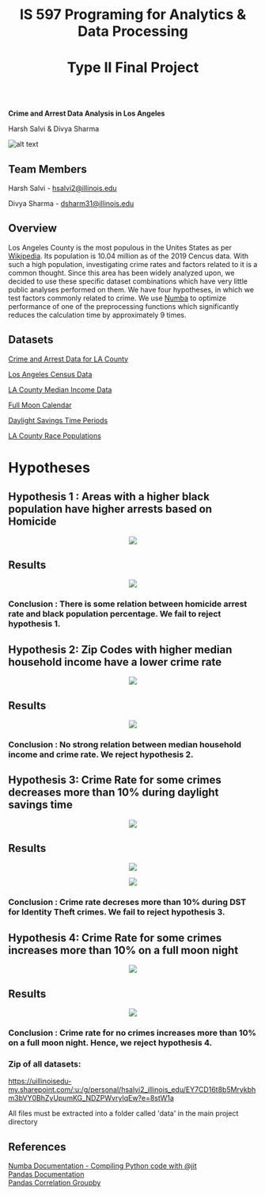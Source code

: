 
<h1 align="center">
IS 597 Programing for Analytics & Data Processing
</h1>

<h1 align="center">
Type II Final Project
</h1>  

<br>
<br>

<p align="center">

**Crime and Arrest Data Analysis in Los Angeles**

</p>

<p align="center">

Harsh Salvi & Divya Sharma

</p>

![alt text](https://ca-times.brightspotcdn.com/dims4/default/19db5e3/2147483647/strip/true/crop/3751x2407+0+0/resize/840x539!/quality/90/?url=https%3A%2F%2Fcalifornia-times-brightspot.s3.amazonaws.com%2Fbe%2F8f%2Fc89aab314076b84ea3544039311a%2Fla-photos-1staff-460618-lme-triple-shooting01-als.JPG)

## Team Members

Harsh Salvi - hsalvi2@illinois.edu 

Divya Sharma - dsharm31@illinois.edu

## Overview

Los Angeles County is the most populous in the Unites States as per [Wikipedia](https://en.wikipedia.org/wiki/Los_Angeles_County,_California). Its population is 10.04 million as of the 2019 Cencus data. With such a high population, investigating crime rates and factors related to it is a common thought. Since this area has been widely analyzed upon, we decided to use these specific dataset combinations which have very little public analyses performed on them. We have four hypotheses, in which we test factors commonly related to crime. We use [Numba](http://numba.pydata.org/) to optimize performance of one of the preprocessing functions which significantly reduces the calculation time by approximately 9 times.

## Datasets

[Crime and Arrest Data for LA County](https://www.kaggle.com/cityofLA/los-angeles-crime-arrest-data?select=crime-data-from-2010-to-present.csv)

[Los Angeles Census Data](https://www.kaggle.com/cityofLA/los-angeles-census-data)

[LA County Median Income Data](http://www.laalmanac.com/employment/em12c.php)

[Full Moon Calendar](https://www.kaggle.com/lsind18/full-moon-calendar-1900-2050)

[Daylight Savings Time Periods](https://en.wikipedia.org/wiki/Daylight_saving_time_in_the_United_States)

[LA County Race Populations](https://datausa.io/api/data?Geography=05000US06037&drilldowns=Race,Ethnicity&measures=Hispanic%20Population,Hispanic%20Population%20Moe)

# Hypotheses

## Hypothesis 1 : Areas with a higher black population have higher arrests based on Homicide

<p align="center">

<img src="https://github.com/harsh-bat/2021_Spring_finals/blob/main/pics/races.jpg">

</p>

## Results

<p align="center">

<img src="https://github.com/harsh-bat/2021_Spring_finals/blob/main/pics/hypo1.png">

</p>

### Conclusion : There is some relation between homicide arrest rate and black population percentage. We fail to reject hypothesis 1.

## Hypothesis 2: Zip Codes with higher median household income have a lower crime rate

<p align="center">

<img src="https://github.com/harsh-bat/2021_Spring_finals/blob/main/pics/income.jpg">

</p>

## Results

<p align="center">

<img src="https://github.com/harsh-bat/2021_Spring_finals/blob/main/pics/hypo2.png">

</p>

### Conclusion : No strong relation between median household income and crime rate. We reject hypothesis 2.

## Hypothesis 3: Crime Rate for some crimes decreases more than 10% during daylight savings time

<p align="center">

<img src="https://github.com/harsh-bat/2021_Spring_finals/blob/main/pics/daylight.jfif">

## Results

</p>
<p align="center">

<img src="https://github.com/harsh-bat/2021_Spring_finals/blob/main/pics/hypo3a.png">

</p>
<p align="center">

<img src="https://github.com/harsh-bat/2021_Spring_finals/blob/main/pics/hypo3b.png">

</p>

### Conclusion : Crime rate decreses more than 10% during DST for Identity Theft crimes. We fail to reject hypothesis 3.

## Hypothesis 4: Crime Rate for some crimes increases more than 10% on a full moon night

<p align="center">

<img src="https://github.com/harsh-bat/2021_Spring_finals/blob/main/pics/fullmoon.jpg">

## Results

</p>
<p align="center">

<img src="https://github.com/harsh-bat/2021_Spring_finals/blob/main/pics/hypo4.png">

</p>

### Conclusion : Crime rate for no crimes increases more than 10% on a full moon night. Hence, we reject hypothesis 4.

### Zip of all datasets:

https://uillinoisedu-my.sharepoint.com/:u:/g/personal/hsalvi2_illinois_edu/EY7CD16t8b5Mrykbhm3bVY0BhZyUpumKG_NDZPWvryIqEw?e=8stW1a   

All files must be extracted into a folder called 'data' in the main project directory

## References

[Numba Documentation -  Compiling Python code with @jit](https://numba.pydata.org/numba-doc/latest/user/jit.html) <br>
[Pandas Documentation](https://pandas.pydata.org/docs/user_guide/index.html#user-guide) <br>
[Pandas Correlation Groupby](https://stackoverflow.com/questions/28988627/pandas-correlation-groupby) <br>
